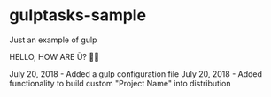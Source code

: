 # gulptasks-sample
Just an example of gulp

HELLO, HOW ARE Ü? 👊🏼

July 20, 2018 - Added a gulp configuration file
July 20, 2018 - Added functionality to build custom "Project Name" into distribution